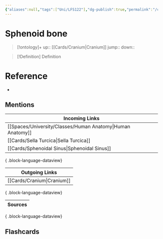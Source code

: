 ```yaml
---
{"aliases":null,"tags":["Uni/LFS122"],"dg-publish":true,"permalink":"/cards/sphenoid-bone/","dgPassFrontmatter":true}
---
```


# Sphenoid bone

> [!ontology]+
> up:: [[Cards/Cranium\|Cranium]]
> jump:: 
> down:: 

> [!Definition] Definition

# Reference

- 

## Mentions

| Incoming Links                                                |
| ------------------------------------------------------------- |
| [[Spaces/University/Classes/Human Anatomy\|Human Anatomy]] |
| [[Cards/Sella Turcica\|Sella Turcica]]                     |
| [[Cards/Sphenoidal Sinus\|Sphenoidal Sinus]]               |

{ .block-language-dataview}

| Outgoing Links                |
| ----------------------------- |
| [[Cards/Cranium\|Cranium]] |

{ .block-language-dataview}

| Sources |
| ------- |

{ .block-language-dataview}

## Flashcards